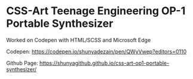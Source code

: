 # CSS-Art Teenage Engineering OP-1 Portable Synthesizer

Worked on Codepen with HTML/SCSS and Microsoft Edge

Codepen: https://codepen.io/shunyadezain/pen/QWyVwep?editors=0110

Github Page: https://shunyagithub.github.io/css-art-op1-portable-synthesizer/
